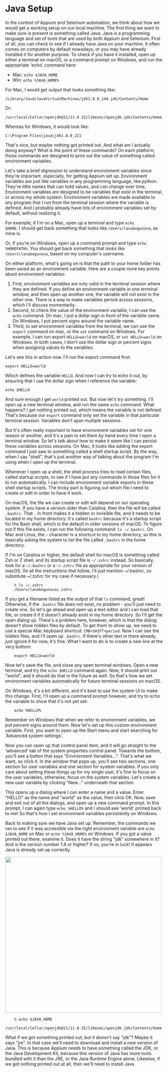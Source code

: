 # Java Setup

In the context of Appium and Selenium automation, we think about how we would get a working setup on our local machine. The first thing we want to make sure is present is something called Java. Java is a programming language and set of tools that are used by both Appium and Selenium.
First of all, you can check to see if I already have Java on your machine. It often comes on computers by default nowadays, or you may have already installed it for another purpose. To check if you have it installed, open up either a terminal on macOS, or a command prompt on Windows, and run the appropriate 'echo' command here:

- Mac: <code>echo $JAVA_HOME</code>
- Win: <code>echo %JAVA_HOME%</code>

For Mac, I would get output that looks something like:

    /Library/Java/JavaVirtualMachines/jdk1.8.0_144.jdk/Contents/Home

Or:

    /usr/local/Cellar/openjdk@11/11.0.15/libexec/openjdk.jdk/Contents/Home

Whereas for Windows, it would look like:

    C:\Program Files\java\jdk1.8.0_221

That's nice, but maybe nothing got printed out. And what am I actually doing anyway? What is the point of these commands? On each platform, these commands are designed to print out the value of something called environment variables.

Let's take a brief digression to understand environment variables since they're important, especially, for getting Appium set up. Environment variables are just like variables in any programming language, like *python*. They're little names that can hold values, and can change over time. Environment variables are designed to be variables that exist in the terminal, or across my whole system. Environment variables are made available to any program that I run from the terminal session where the variable is defined. And I probably already have lots of environment variables set by default, without realizing it.

For example, if I'm on a Mac, open up a terminal and type <code>echo $HOME</code>. I should get back something that looks like <code>/Users/lanabegunova</code>, as mine is.

Or, if you’re on Windows, open up a command prompt and type <code>echo %HOMEPATH%</code>. You should get back something that looks like <code>\Users\lanabegunova</code>, based on my computer's username.

On either platform, what's going on is that the path to your home folder has been saved as an environment variable. Here are a couple more key points about environment variables:
1. First, environment variables are only valid in the terminal session where they are defined. If you define an environment variable in one terminal window, and then open up another one, the variable will not exist in the other one. There is a way to make variables persist across sessions, which I'll discuss momentarily.
2. Second, to check the value of the environment variable, I can use the <code>echo</code> command. On mac, I put a dollar sign in front of the variable name. On Windows, I put percent signs around the variable name.
3. Third, to set environment variables from the terminal, we can use the <code>export</code> command on mac, or the <code>set</code> command on Windows. For example, I can run export <code>HELLO=world</code> on macOS, or <code>set HELLO=world</code> on Windows. In both cases, I don't use the dollar sign or percent signs when assigning values to the variables.

Let's see this in action now. I'll run the export command first:

    export HELLO=world

Which defines the variable <code>HELLO</code>. And now I can try to echo it out, by ensuring that I use the dollar sign when I reference the variable:

    echo $HELLO

And sure enough I get <code>world</code> printed out. But now let's try something. I'll open up a new terminal window, and run the same <code>echo</code> command. What happens? I get nothing printed out, which means the variable is not defined. That's because our <code>export</code> command only set the variable in that particular terminal session. Variables don't span multiple sessions.

But It's often really important to have environment variables set for one reason or another, and it's a pain to set them by hand every time I open a terminal window. So let's talk about how to make it seem like I can persist these variables across sessions. On Mac, it looks like adding the export command I just saw to something called a shell startup script. By the way, when I say "shell", that's just another way of talking about the program I'm using when I open up the terminal. 

Whenever I open up a shell, the shell process tries to read certain files, called startup scripts, to see if I have put any commands in those files for it to run automatically. I can include environment variable exports in these shell startup scripts. The tricky part is figuring out which file I need to create or edit in order to have it work.

On macOS, the file we can create or edit will depend on our operating system. If you have a version older than Catalina, then the file will be called <code>.bashrc</code>. That <code>.</code> in front makes it a hidden or invisible file, and it needs to be located in my home directory. It's called <code>bashrc</code> because it's a startup script for the Bash shell, which is the default in older versions of macOS. To figure out if this file exists, I can run the following command: <code>ls ~/.bashrc</code>. On Mac and Linux, the <code>~</code> character is a shortcut to my home directory, so this is basically asking the system to list the file called <code>.bashrc</code> in the home directory. 

If I'm on Catalina or higher, the default shell for macOS is something called Zsh or Z shell, and its startup script file is <code>~/.zshrc</code> instead. So basically, look for a <code>~/.bashrc</code> or a <code>~/.zshrc</code> file as appropriate for your version of macOS. (In all the instructions that follow, I'll just mention ~/.bashrc, so substitute ~/.zshrc for my case if necessary.)

        % ls ~/.zshrc
        /Users/lanabegunova/.zshrc

If you get a filename listed as the output of that <code>ls</code> command, great! Otherwise, if the <code>.bashrc</code> file does not exist, no problem - you'll just need to create one. So let's go ahead and open up a text editor and I can load that file, or create it if it doesn't already exist in my home directory. So I'll get the open dialog up. There's a problem here, however, which is that the dialog doesn't show hidden files by default. To get them to show up, we need to use a special Mac keyboard shortcut: <code>CMD+SHIFT+period</code>. Now I can see the hidden files, and I'll open up <code>.bashrc</code>. If there's other text in there already, just ignore it for now, it's fine. What I want to do is to create a new line at the very bottom:

        export HELLO=world

Now let's save the file, and close any open terminal windows. Open a new terminal, and try the <code>echo $HELLO</code> command again. Now, it should print out "world", and it should do that in the future as well. So that's how we set environment variables automatically for future terminal sessions on macOS.

On Windows, it's a bit different, and it's best to use the system UI to make this change. First, I'll open up a command prompt however, and try to echo the variable to show that it's not yet set:

        echo %HELLO%

Remember on Windows that when we refer to environment variables, we put percent signs around them. Now let's set up this custom environment variable. First, you want to open up the Start menu and start searching for 'Advanced system settings'.

Now you can open up that control panel item, and it will go straight to the 'advanced' tab of the system properties control panel. Towards the bottom, you'll see a button that says "Environment Variables...". That's what we want, so click it. In the window that pops up, you'll see two sections, one section for user variables and one section for system variables. If you only care about setting these things up for my single user, it's fine to focus on the user variables, otherwise, focus on the system variables. Let's create a new user variable by clicking "New..." underneath that section.

This opens up a dialog where I can enter a name and a value. Enter "HELLO" as the name and "world" as the value, then click OK. Now, save and exit out of all the dialogs, and open up a new command prompt. In this prompt, I can again type <code>echo %HELLO%</code> and I should see 'world' printed back to me! So that's how I set environment variables persistently on Windows.

Back to making sure we have Java set up. Remember, the commands we ran to see if it was accessible via the right environment variable are <code>echo $JAVA_HOME</code> on Mac or <code>echo %JAVA_HOME%</code> on Windows. If you got a value printed out there, examine it. Does it have the string "jdk" somewhere in it? And is the version number 1.8 or higher? If so, you're in luck! It appears Java is already set up correctly.

<img width="500" src="https://user-images.githubusercontent.com/70295997/226087741-eb99600a-c274-416e-98ac-e481422d6b1a.png">

        % echo $JAVA_HOME
        /usr/local/Cellar/openjdk@11/11.0.15/libexec/openjdk.jdk/Contents/Home

What if we got something printed out, but it doesn't say "jdk"? Maybe it says "jre". In that case we'll need to download and install a new version of Java. This is because Appium needs to have something called the JDK, or the Java Development Kit, because this version of Java has more tools bundled with it than the JRE, or the Java Runtime Engine alone. Likewise, if we got nothing printed out at all, then we'll need to install Java.
















